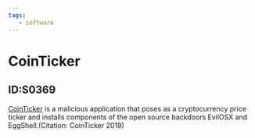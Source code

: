 ```yaml
---
tags:
   - software
---
```

# CoinTicker
## ID:S0369
[CoinTicker](software/S0369) is a malicious application that poses as a cryptocurrency price ticker and installs components of the open source backdoors EvilOSX and EggShell.(Citation: CoinTicker 2019)
